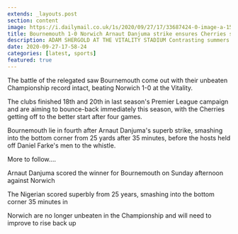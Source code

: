 ```yaml
---
extends: _layouts.post
section: content
image: https://i.dailymail.co.uk/1s/2020/09/27/17/33687424-0-image-a-15_1601225475323.jpg 
title: Bournemouth 1-0 Norwich Arnaut Danjuma strike ensures Cherries stay unbeaten 
description: ADAM SHERGOLD AT THE VITALITY STADIUM Contrasting summers followed these teams relegations from the Premier League to the Championship. 
date: 2020-09-27-17-58-24 
categories: [latest, sports] 
featured: true 
--- 
```

The battle of the relegated saw Bournemouth come out with their unbeaten Championship record intact, beating Norwich 1-0 at the Vitality. 

The clubs finished 18th and 20th in last season's Premier League campaign and are aiming to bounce-back immediately this season, with the Cherries getting off to the better start after four games. 

Bournemouth lie in fourth after Arnaut Danjuma's superb strike, smashing into the bottom corner from 25 yards after 35 minutes, before the hosts held off Daniel Farke's men to the whistle. 

More to follow.... 

Arnaut Danjuma scored the winner for Bournemouth on Sunday afternoon against Norwich 

The Nigerian scored superbly from 25 years, smashing into the bottom corner 35 minutes in

Norwich are no longer unbeaten in the Championship and will need to improve to rise back up


